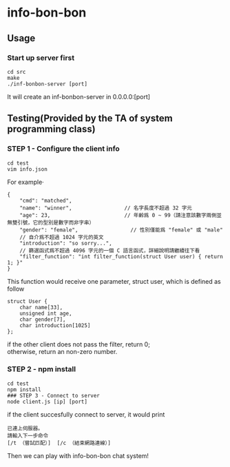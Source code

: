 # info-bon-bon
## Usage
### Start up server first
```
cd src
make
./inf-bonbon-server [port]
```
It will create an inf-bonbon-server in 0.0.0.0:[port]

## Testing(Provided by the TA of system programming class)
### STEP 1 - Configure the client info
```
cd test
vim info.json
```
For example·  
```
{
	"cmd": "matched",
	"name": "winner",                 // 名字長度不超過 32 字元
	"age": 23,                        // 年齡爲 0 ~ 99（請注意該數字兩側並無雙引號，它的型別是數字而非字串）
	"gender": "female",                 // 性別僅能爲 "female" 或 "male"
	// 自介爲不超過 1024 字元的英文
	"introduction": "so sorry...",
	// 篩選函式爲不超過 4096 字元的一個 C 語言函式，詳細說明請繼續往下看
	"filter_function": "int filter_function(struct User user) { return 1; }"
}
```
This function would receive one parameter, struct user, which is defined as follow  
```
struct User {
	char name[33],
	unsigned int age,
	char gender[7],
	char introduction[1025]
};
```
if the other client does not pass the filter, return 0;   
otherwise, return an non-zero number.   
### STEP 2 - npm install
```
cd test
npm install
### STEP 3 - Connect to server
node client.js [ip] [port]
```
if the client succesfully connect to server, it would print
```
已連上伺服器。
請輸入下一步命令
[/t （嘗試匹配）]  [/c （結束網路連線）]
```
Then we can play with info-bon-bon chat system!
